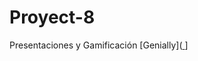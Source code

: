 # Proyect-8
Presentaciones y Gamificación 
[Genially]([ ](https://view.genially.com/68eeca4cd297a71b4a4d4ae7/mobile-preguntas-matematicas)]
